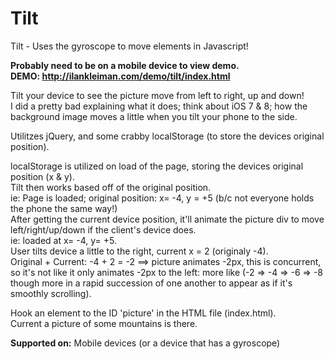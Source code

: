 # Tilt
Tilt - Uses the gyroscope to move elements in Javascript!

<b>Probably need to be on a mobile device to view demo.</b><br/>
<b>DEMO: http://ilankleiman.com/demo/tilt/index.html</b>

Tilt your device to see the picture move from left to right, up and down!
<br/> I did a pretty bad explaining what it does; think about iOS 7 & 8; how the background image moves a little when you tilt your phone to the side.

Utilitzes jQuery, and some crabby localStorage (to store the devices original position).

localStorage is utilized on load of the page, storing the devices original position (x & y).
<br/>Tilt then works based off of the original position. <br/> ie: Page is loaded; original position: x= -4, y = +5 (b/c not everyone holds the phone the same way!)<br/>
After getting the current device position, it'll animate the picture div to move left/right/up/down if the client's device does.<br/>
ie: loaded at x= -4, y= +5.<br/>
User tilts device a little to the right, current x = 2 (originaly -4).<br/>
Original + Current: -4 + 2 = -2 ==> picture animates -2px, this is concurrent, so it's not like it only animates -2px to the left: more like (-2 => -4 => -6 => -8 though more in a rapid succession of one another to appear as if it's smoothly scrolling).

Hook an element to the ID 'picture' in the HTML file (index.html).
<br/>Current a picture of some mountains is there.

<b>Supported on:</b>
Mobile devices (or a device that has a gyroscope)

